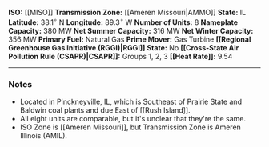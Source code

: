 **ISO:** [[MISO]]
**Transmission Zone:** [[Ameren Missouri|AMMO]]
**State:** IL
**Latitude:** $38.1^\circ$ N
**Longitude:** $89.3^\circ$ W
**Number of Units:** 8
**Nameplate Capacity:** 380 MW
**Net Summer Capacity:** 316 MW
**Net Winter Capacity:** 356 MW
**Primary Fuel:** Natural Gas
**Prime Mover:** Gas Turbine
**[[Regional Greenhouse Gas Initiative (RGGI)|RGGI]] State:** No
**[[Cross-State Air Pollution Rule (CSAPR)|CSAPR]]:** Groups 1, 2, 3
**[[Heat Rate]]:** 9.54

---
### Notes
- Located in Pinckneyville, IL, which is Southeast of Prairie State and Baldwin coal plants and due East of [[Rush Island]].
- All eight units are comparable, but it's unclear that they're the same.
- ISO Zone is [[Ameren Missouri]], but Transmission Zone is Ameren Illinois (AMIL).